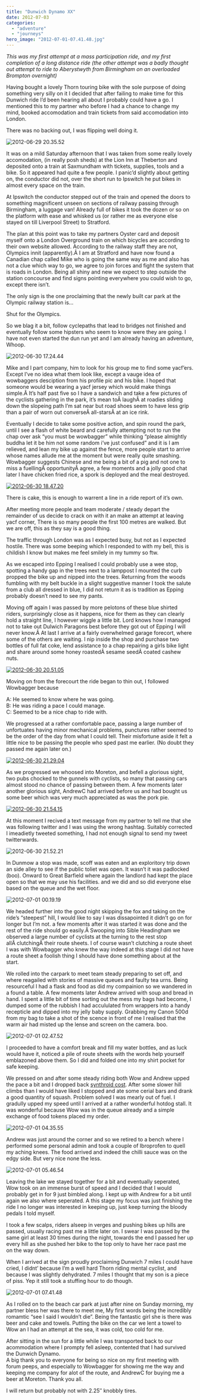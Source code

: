 ```yaml
---
title: "Dunwich Dynamo XX"
date: 2012-07-03
categories: 
  - "adventure"
  - "journeys"
hero_image: "2012-07-01-07.41.48.jpg"
---
```


_This was my first attempt at a mass participation ride, and my first completion of a long distance ride (the other attempt was a badly thought out attempt to ride to Aberystwyth from Birmingham on an overloaded Brompton overnight)_

Having bought a lovely Thorn touring bike with the sole purpose of doing something very silly on it I decided that after failing to make time for this Dunwich ride I’d been hearing all about I probably could have a go. I mentioned this to my partner who before I had a chance to change my mind, booked accomodation and train tickets from said accomodation into London.

There was no backing out, I was flipping well doing it.

![](images/2012-06-29-20.35.52-900x600.jpg "2012-06-29 20.35.52")

It was on a mild Saturday afternoon that I was taken from some really lovely accomodation, (in really posh sheds) at the Lion Inn at Theberton and deposited onto a train at Saxmundham with tickets, supplies, tools and a bike. So it appeared had quite a few people. I panic’d slightly about getting on, the conductor did not, over the short run to Ipswitch he put bikes in almost every space on the train.

At Ipswitch the conductor stepped out of the train and opened the doors to something magnificent unseen on sections of railway passing through Birmingham, a luggage van! Already full of bikes it took the dozen or so on the platform with ease and whisked us (or rather me as everyone else stayed on till Liverpool Street) to Stratford.

The plan at this point was to take my partners Oyster card and deposit myself onto a London Overground train on which bicycles are according to their own website allowed. According to the railway staff they are not, Olympics innit (apparently).Â I am at Stratford and have now found a Canadian chap called Mike who is going the same way as me and also has not a clue which way to go, we agree to join forces and fight the system that is roads in London. Being all shiny and new we expect to step outside the station concourse and find signs pointing everywhere you could wish to go, except there isn’t.

The only sign is the one proclaiming that the newly built car park at the Olympic railway station is…

Shut for the Olympics.

So we blag it a bit, follow cyclepaths that lead to bridges not finished and eventually follow some hipsters who seem to know were they are going. I have not even started the dun run yet and I am already having an adventure, Whoop.

![](images/2012-06-30-17.24.44-900x600.jpg "2012-06-30 17.24.44")

Mike and I part company, him to look for his group me to find some yacf’ers. Except I’ve no idea what them look like, except a vauge idea of wowbaggers desciption from his profile pic and his bike. I hoped that someone would be wearing a yacf jersey which would make things simple.Â It’s half past five so I have a sandwich and take a few pictures of the cyclists gathering in the park, it’s mean toÂ laughÂ at roadies sliding down the slopeing path I’m sat near but road shoes seem to have less grip than a pair of worn out converseÂ all-starsÂ at an ice rink.

Eventually I decide to take some positive action, and spin round the park, until I see a flash of white beard and carefully attempting not to run the chap over ask “you must be wowbagger” while thinking “please almightly buddha let it be him not some random i’ve just confused” and it is I am relieved, and lean my bike up against the fence, more people start to arrive whose names allude me at the moment but were really quite smashing. Wowbagger suggests Chinese and me being a bit of a pig and not one to miss a fuellingÂ opportunityÂ agree, a few moments and a jolly good chat later I have chicken fried rice, a spork is deployed and the meal destroyed.

[![](images/2012-06-30-18.47.20-450x675.jpg "2012-06-30 18.47.20")](http://www.davelodwig.co.uk/2012/07/dunwich-dynamo-xx/2012-06-30-18-47-20/)

There is cake, this is enough to warrent a line in a ride report of it’s own.

After meeting more people and team moderate / steady depart the remainder of us decide to crack on with it an make an attempt at leaving yacf corner, There is so many people the first 100 metres are walked. But we are off, this as they say is a good thing.

The traffic through London was as I expected busy, but not as I expected hostile. There was some beeping which I responded to with my bell, this is childish I know but makes me feel smilely in my tummy so ftw.

As we escaped into Epping I realised I could probably use a wee stop, spotting a handy gap in the trees next to a lamppost I mounted the curb propped the bike up and nipped into the trees. Returning from the woods fumbling with my belt buckle in a slight suggestive manner I took the salute from a club all dressed in blue, I did not return it as is tradition as Epping probably doesn’t need to see my pants.

Moving off again I was passed by more pelotons of these blue shirted riders, surprisingly close as it happens, nice for them as they can clearly hold a straight line, I however wiggle a little bit. Lord knows how I managed not to take out Dulwich Paragons best before they got out of Epping I will never know.Â At last I arrive at a fairly overwhelmed garage forecort, where some of the others are waiting. I nip inside the shop and purchase two bottles of full fat coke, lend assistance to a chap repairing a girls bike light and share around some honey roastedÂ sesame seedÂ coated cashew nuts.

[![](images/2012-06-30-20.51.05-450x675.jpg "2012-06-30 20.51.05")](http://www.davelodwig.co.uk/2012/07/dunwich-dynamo-xx/2012-06-30-20-51-05/)

Moving on from the forecourt the ride began to thin out, I followed Wowbagger because

A: He seemed to know where he was going.  
B: He was riding a pace I could manage.  
C: Seemed to be a nice chap to ride with.

We progressed at a rather comfortable pace, passing a large number of unfortuates having minor mechanical problems, punctures rather seemed to be the order of the day from what I could tell. Their misfortune aside it felt a little nice to be passing the people who sped past me earlier. (No doubt they passed me again later on.)

[![](images/2012-06-30-21.29.04-450x675.jpg "2012-06-30 21.29.04")](http://www.davelodwig.co.uk/2012/07/dunwich-dynamo-xx/2012-06-30-21-29-04/)

As we progressed we whoosed into Moreton, and befell a glorious sight, two pubs chocked to the gunnels with cyclists, so many that passing cars almost stood no chance of passing between them. A few moments later another glorious sight, AndrewC had arrived before us and had bought us some beer which was very much appreciated as was the pork pie.

[![](images/2012-06-30-21.54.15-450x675.jpg "2012-06-30 21.54.15")](http://www.davelodwig.co.uk/2012/07/dunwich-dynamo-xx/2012-06-30-21-54-15/)

At this moment I recived a text message from my partner to tell me that she was following twitter and I was using the wrong hashtag. Suitably corrected I imeadietly tweeted something, I had not enough signal to send my tweet twitterwards.

![](images/2012-06-30-21.52.21-900x600.jpg "2012-06-30 21.52.21")

In Dunmow a stop was made, scoff was eaten and an exploritory trip down an side alley to see if the public toliet was open. It wasn’t it was padlocked (boo). Onward to Great Barfield where again the landlord had kept the place open so that we may use his facilities. and we did and so did everyone else based on the queue and the wet floor.

![](images/2012-07-01-00.19.19-900x600.jpg "2012-07-01 00.19.19")

We headed further into the good night skipping the fox and taking on the ride’s “steepest” hill, I would like to say I was dissapointed it didn’t go on for longer but I’m not. a few moments after it was started it was done and the rest of the ride should go easily.Â Swooping into Sible Headingham we observed a large number of cyclists at the turning to the rest stop allÂ clutchingÂ their route sheets. I of course wasn’t clutching a route sheet I was with Wowbagger who knew the way indeed at this stage I did not have a route sheet a foolish thing I should have done something about at the start.

We rolled into the carpark to meet team steady preparing to set off, and where reagailed with stories of massive queues and faulty tea urns. Being resourceful I had a flask and food as did my compainion so we wandered in a found a table. A few moments later Andrew arrived with soup and bread in hand. I spent a little bit of time sorting out the mess my bags had become, I dumped some of the rubbish I had accululated from wrappers into a handy recepticle and dipped into my jelly baby supply. Grabbing my Canon 500d from my bag to take a shot of the scence in front of me I realised that the warm air had misted up the lense and screen on the camera. boo.

![](images/2012-07-01-02.47.52-900x505.jpg "2012-07-01 02.47.52")

I proceeded to have a comfort break and fill my water bottles, and as luck would have it, noticed a pile of route sheets with the words help yourself emblazoned above them. So I did and folded one into my shirt pocket for safe keeping.

We pressed on and after some steady riding both Wow and Andrew upped the pace a bit and I dropped back [synthroid cost](http://biturlz.com/bubBvss). After some slower hill climbs than I would have liked I stopped and ate some cerial bars and drank a good quantity of squash. Problem solved I was mearly out of fuel. I gradully upped my speed until I arrived at a rather wonderful hotdog stall. It was wonderful because Wow was in the queue already and a simple exchange of food tokens placed my order.

![](images/2012-07-01-04.35.55-900x600.jpg "2012-07-01 04.35.55")

Andrew was just around the corner and so we retired to a bench where I performed some personal admin and took a couple of Ibroprofen to quell my aching knees. The food arrived and indeed the chilli sauce was on the edgy side. But very nice none the less.

![](images/2012-07-01-05.46.54-900x672.jpg "2012-07-01 05.46.54")

Leaving the lake we stayed together for a bit and eventually seperated, Wow took on an immense burst of speed and I decided that I would probably get in for 9 just bimbled along. I kept up with Andrew for a bit until again we also where seperated. A this stage my focus was just finishing the ride I no longer was interested in keeping up, just keep turning the bloody pedals I told myself.

I took a few scalps, riders alseep in verges and pushing bikes up hills are passed, usually racing past me a little later on. I swear I was passed by the same girl at least 30 times during the night, towards the end I passed her up every hill as she pushed her bike to the top only to have her race past me on the way down.

When I arrived at the sign proudly proclaiming Dunwich 7 miles I could have cried, I didnt’ because I’m a well hard Thorn riding mental cyclist, and because I was slightly dehydrated. 7 miles I thought that my son is a piece of piss. Yep it still took a stuffing hour to do though.

![](images/2012-07-01-07.41.48-900x600.jpg "2012-07-01 07.41.48")

As I rolled on to the beach car park at just after nine on Sunday morning, my partner bless her was there to meet me, My first words being the incredibly romamtic “see I said I wouldn’t die”. Being the fantastic girl she is there was beer and cake and towels. Putting the bike on the car we lent a towel to Wow an I had an attempt at the sea, it was cold, too cold for me.

After sitting in the sun for a little while I was transported back to our acommodation where I prompty fell asleep, contented that I had survived the Dunwich Dynamo.  
A big thank you to everyone for being so nice on my first meeting with forum peeps, and especially to Wowbagger for showing me the way and keeping me company for alot of the route, and AndrewC for buying me a beer at Moreton. Thank you all.

I will return but probably not with 2.25″ knobbly tires.
